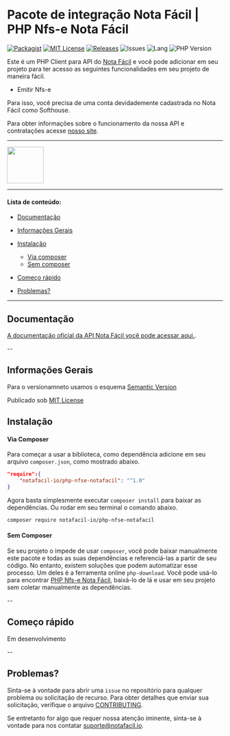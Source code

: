 # Pacote de integração Nota Fácil | PHP Nfs-e Nota Fácil

[![Packagist](https://badgen.net/packagist/v/notafacil-io/php-nfse-notafacil)](https://packagist.org/packages/notafacil-io/php-nfse-notafacil)
[![MIT License](https://badgen.net/github/license/notafacil-io/php-nfse-notafacil)](https://opensource.org/licenses/MIT)
[![Releases](https://badgen.net/github/releases/notafacil-io/php-nfse-notafacil)](https://github.com/notafacil-io/php-nfse-notafacil/releases)
![Issues](https://badgen.net/packagist/ghi/notafacil-io/php-nfse-notafacil)
![Lang](https://badgen.net/packagist/lang/notafacil-io/php-nfse-notafacil)
![PHP Version](https://badgen.net/packagist/php/notafacil-io/php-nfse-notafacil)

Este é um PHP Client para API do [Nota Fácil](https://notafacil.io) e você pode adicionar em seu projeto para ter acesso as seguintes funcionalidades em seu projeto de maneira fácil.
- Emitir Nfs-e

Para isso, você precisa de uma conta devidademente cadastrada no Nota Fácil como Softhouse. 

Para obter informações sobre o funcionamento da nossa API e contratações acesse [nosso site](https://notafacil.io).

---
<img src="https://notafacil.io/images/header/logo_header.svg" height='85px' />

---
#### Lista de conteúdo:
* [Documentação](#documentation)
* [Informações Gerais](#general-info)
* [Instalação](#installation)
    * [Via composer](#withcomposer)
    * [Sem composer](#withoutcomposer)
* [Começo rápido](#quickstart)
        
* [Problemas?](#issue)
---
## Documentação <span id="documentation"></span>
[A documentação oficial da API Nota Fácil você pode acessar aqui.](https://docs.notafacil.io/?version=latest).

--
## Informações Gerais <span id="general-info"></span>
Para o versionamneto usamos o esquema [Semantic Version](https://semver.org/lang/pt-BR)

Publicado sob [MIT License](https://github.com/notafacil-io/php-nfse-notafacil/blob/main/LICENSE)

## Instalação <span id="installation"></span>
#### Via Composer <span id="withcomposer"></span>
Para começar a usar a biblioteca, como dependência adicione em seu arquivo `composer.json`, como mostrado abaixo.
```json
"require":{
    "notafacil-io/php-nfse-notafacil": "^1.0"
}
```
Agora basta simplesmente executar `composer install` para baixar as dependências. Ou rodar em seu terminal o comando abaixo.

```bash
composer require notafacil-io/php-nfse-notafacil
```
#### Sem Composer <span id="withoutcomposer"></span>
Se seu projeto o impede de usar `composer`, você pode baixar manualmente este pacote e todas as suas dependências e referenciá-las a partir de seu código. No entanto, existem soluções que podem automatizar esse processo.
Um deles é a ferramenta online `php-download`. Você pode usá-lo para encontrar [PHP Nfs-e Nota Fácil](https://php-download.com/package/notafacil-io/php-nfse-notafacil), baixá-lo de lá e usar em seu projeto sem coletar manualmente as dependências.

--
## Começo rápido <span id="quickstart"></span>

Em desenvolvimento




--
## Problemas? <span id="issue"></span>

Sinta-se à vontade para abrir uma `issue` no repositório para qualquer problema ou solicitação de recurso. Para obter detalhes que enviar sua solicitação, verifique o arquivo [CONTRIBUTING][contributing].

Se entretanto for algo que requer nossa atenção iminente, sinta-se à vontade para nos contatar [suporte@notafacil.io](mailto:suporte@notafacil.io).

[contributing]:CONTRIBUTING.md